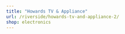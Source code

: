 ```yaml
---
title: "Howards TV & Appliance"
url: /riverside/howards-tv-and-appliance-2/
shop: electronics
---
```

